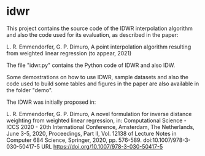 # idwr
This project contains the source code of the IDWR interpolation algorithm and also the code used for its evaluation, as described in the paper:

 L. R. Emmendorfer, G. P. Dimuro, A point interpolation algorithm resulting from weighted linear regression (to appear, 2021)
 
The file "idwr.py" contains the Python code of IDWR and also IDW.

Some demostrations on how to use IDWR, sample datasets and also the code used to build some tables and figures in the paper are also available in the folder "demo".   
 
The IDWR was initially proposed in:

 L. R. Emmendorfer, G. P. Dimuro, A novel formulation for 
 inverse distance weighting from weighted linear regression, in: 
 Computational Science - ICCS 2020 - 20th International Conference, 
 Amsterdam, The Netherlands, June 3-5, 2020, Proceedings, Part II, 
 Vol. 12138 of Lecture Notes in Computer 684 Science, Springer, 2020, 
 pp. 576-589. doi:10.1007/978-3-030-50417-5 
 URL https://doi.org/10.1007/978-3-030-50417-5 



 
 
 
 
 
